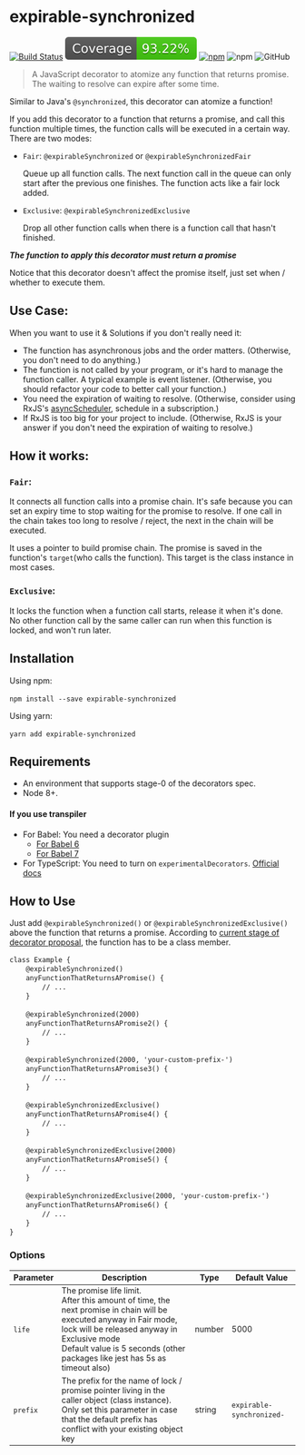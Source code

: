 # expirable-synchronized 

[![Build Status](https://travis-ci.org/Pike96/expirable-synchronized.svg?branch=master)](https://travis-ci.org/Pike96/expirable-synchronized)
![Test Coverage](https://github.com/Pike96/expirable-synchronized/raw/master/coverage/badge.svg?sanitize=true)
[![npm](https://img.shields.io/npm/dt/expirable-synchronized.svg)](https://www.npmjs.com/package/expirable-synchronized)
![npm](https://img.shields.io/npm/v/expirable-synchronized.svg)
![GitHub](https://img.shields.io/github/license/Pike96/expirable-synchronized.svg)

> A JavaScript decorator to atomize any function that returns promise. The waiting to resolve can expire after some time.

Similar to Java's `@synchronized`, this decorator can atomize a function!

If you add this decorator to a function that returns a promise, and call this function multiple times, the function calls will be executed in a certain way. There are two modes:

- `Fair`: `@expirableSynchronized` or `@expirableSynchronizedFair`

  Queue up all function calls. The next function call in the queue can only start after the previous one finishes. The function acts like a fair lock added.

- `Exclusive`: `@expirableSynchronizedExclusive`

  Drop all other function calls when there is a function call that hasn't finished.

***The function to apply this decorator must return a promise***

Notice that this decorator doesn't affect the promise itself, just set when / whether to execute them.

## Use Case:
When you want to use it & Solutions if you don't really need it:
- The function has asynchronous jobs and the order matters. (Otherwise, you don't need to do anything.)
- The function is not called by your program, or it's hard to manage the function caller. A typical example is event listener. (Otherwise, you should refactor your code to better call your function.)
- You need the expiration of waiting to resolve. (Otherwise, consider using RxJS's [asyncScheduler](https://rxjs-dev.firebaseapp.com/api/index/const/asyncScheduler), schedule in a subscription.)
- If RxJS is too big for your project to include. (Otherwise, RxJS is your answer if you don't need the expiration of waiting to resolve.)

## How it works:

### `Fair`:
It connects all function calls into a promise chain. 
It's safe because you can set an expiry time to stop waiting for the promise to resolve. 
If one call in the chain takes too long to resolve / reject, the next in the chain will be executed.

It uses a pointer to build promise chain. 
The promise is saved in the function's `target`(who calls the function). 
This target is the class instance in most cases.

### `Exclusive`:
It locks the function when a function call starts, release it when it's done. No other function call by the same caller can run when this function is locked, and won't run later.


## Installation
Using npm: 

`npm install --save expirable-synchronized`

Using yarn:

`yarn add expirable-synchronized`

## Requirements
- An environment that supports stage-0 of the decorators spec.
- Node 8+.

#### If you use transpiler
- For Babel: You need a decorator plugin
    - [For Babel 6](https://www.npmjs.com/package/babel-plugin-transform-decorators-legacy)
    - [For Babel 7](https://www.npmjs.com/package/@babel/plugin-proposal-decorators)
- For TypeScript: 
You need to turn on `experimentalDecorators`. 
[Official docs](https://www.typescriptlang.org/docs/handbook/decorators.html)

## How to Use
Just add `@expirableSynchronized()` or `@expirableSynchronizedExclusive()` above the function that returns a promise. 
According to [current stage of decorator proposal](https://github.com/tc39/proposal-decorators), 
the function has to be a class member.

```
class Example {
    @expirableSynchronized()
    anyFunctionThatReturnsAPromise() {
        // ...
    }

    @expirableSynchronized(2000)
    anyFunctionThatReturnsAPromise2() {
        // ...
    }

    @expirableSynchronized(2000, 'your-custom-prefix-')
    anyFunctionThatReturnsAPromise3() {
        // ...
    }

    @expirableSynchronizedExclusive()
    anyFunctionThatReturnsAPromise4() {
        // ...
    }

    @expirableSynchronizedExclusive(2000)
    anyFunctionThatReturnsAPromise5() {
        // ...
    }

    @expirableSynchronizedExclusive(2000, 'your-custom-prefix-')
    anyFunctionThatReturnsAPromise6() {
        // ...
    }
}
```

### Options
| Parameter | Description                                                                                                                                                                                                                                               | Type   | Default Value             |
|-----------|-----------------------------------------------------------------------------------------------------------------------------------------------------------------------------------------------------------------------------------------------------------|--------|---------------------------|
| `life`    | The promise life limit. <br> After this amount of time, the next promise in chain will be executed anyway in Fair mode, lock will be released anyway in Exclusive mode <br> Default value is 5 seconds (other packages like jest has 5s as timeout also) | number | 5000                      |
| `prefix`  | The prefix for the name of lock / promise pointer living in the caller object (class instance). <br> Only set this parameter in case that the default prefix has conflict with your existing object key                                                        | string | `expirable-synchronized-` |
